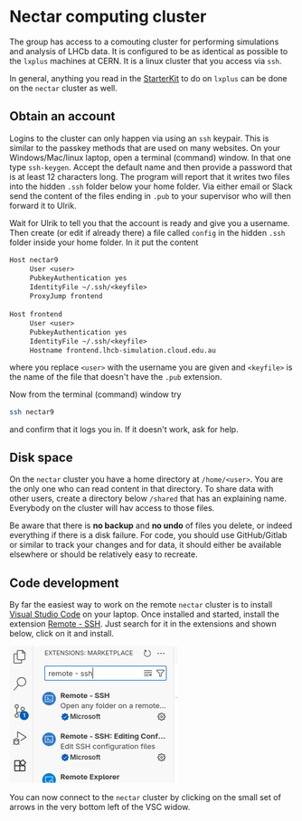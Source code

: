 # Nectar computing cluster
The group has access to a comouting cluster for performing simulations and analysis of LHCb data. It is configured to be as identical as possible to the `lxplus` machines at CERN. It is a linux cluster that you access via `ssh`.

In general, anything you read in the [StarterKit](https://lhcb-starterkit-run3.docs.cern.ch/) to do on `lxplus` can be done on the `nectar` cluster as well.

## Obtain an account
Logins to the cluster can only happen via using an `ssh` keypair. This is similar to the passkey methods that are used on many websites. On your Windows/Mac/linux laptop, open a terminal (command) window. In that one type `ssh-keygen`. Accept the default name and then provide a password that is at least 12 characters long. The program will report that it writes two files into the hidden `.ssh` folder below your home folder. Via either email or Slack send the content of the files ending in `.pub` to your supervisor who will then forward it to Ulrik.

Wait for Ulrik to tell you that the account is ready and give you a username. Then create (or edit if already there) a file called `config` in the hidden `.ssh` folder inside your home folder. In it put the content
```sshconfig
Host nectar9
     User <user>
     PubkeyAuthentication yes
     IdentityFile ~/.ssh/<keyfile>
     ProxyJump frontend

Host frontend
     User <user>
     PubkeyAuthentication yes
     IdentityFile ~/.ssh/<keyfile>
     Hostname frontend.lhcb-simulation.cloud.edu.au
```
where you replace `<user>` with the username you are given and `<keyfile>` is the name of the file that doesn't have the `.pub` extension.

Now from the terminal (command) window try
```bash
ssh nectar9
```
and confirm that it logs you in. If it doesn't work, ask for help.

## Disk space
On the `nectar` cluster you have a home directory at `/home/<user>`. You are the only one who can read content in that directory. To share data with other users, create a directory below `/shared` that has an explaining name. Everybody on the cluster will hav access to those files.

Be aware that there is **no backup** and **no undo** of files you delete, or indeed everything if there is a disk failure. For code, you should use GitHub/Gitlab or similar to track your changes and for data, it should either be available elsewhere or should be relatively easy to recreate.

## Code development
By far the easiest way to work on the remote `nectar` cluster is to install [Visual Studio Code](https://code.visualstudio.com/) on your laptop. Once installed and started, install the extension [Remote - SSH](https://code.visualstudio.com/docs/remote/ssh). Just search for it in the extensions and shown below, click on it and install.
  
![Remote - SSH extension in VS Code](images/remote-ssh.png)

You can now connect to the `nectar` cluster by clicking on the small set of arrows in the very bottom left of the VSC widow.

